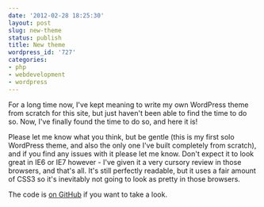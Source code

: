 ```yaml
---
date: '2012-02-28 18:25:30'
layout: post
slug: new-theme
status: publish
title: New theme
wordpress_id: '727'
categories:
- php
- webdevelopment
- wordpress
---
```


For a long time now, I've kept meaning to write my own WordPress theme from scratch for this site, but just haven't been able to find the time to do so. Now, I've finally found the time to do so, and here it is!

Please let me know what you think, but be gentle (this is my first solo WordPress theme, and also the only one I've built completely from scratch), and if you find any issues with it please let me know. Don't expect it to look great in IE6 or IE7 however - I've given it a very cursory review in those browsers, and that's all. It's still perfectly readable, but it uses a fair amount of CSS3 so it's inevitably not going to look as pretty in those browsers.

The code is [on GitHub](https://github.com/matthewbdaly/Steel-Age) if you want to take a look.


